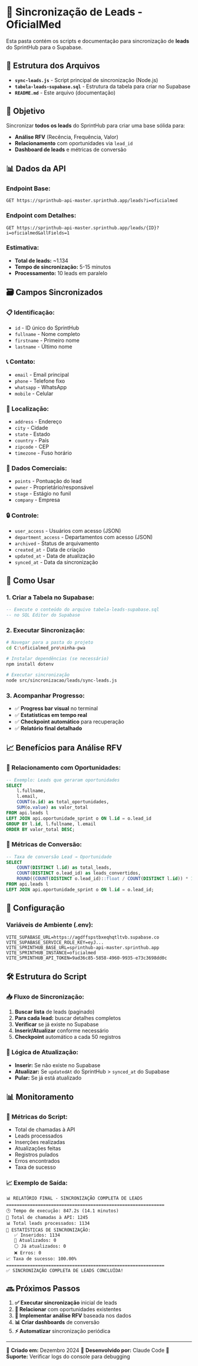 # 🎯 Sincronização de Leads - OficialMed

Esta pasta contém os scripts e documentação para sincronização de **leads** do SprintHub para o Supabase.

## 📁 Estrutura dos Arquivos

- **`sync-leads.js`** - Script principal de sincronização (Node.js)
- **`tabela-leads-supabase.sql`** - Estrutura da tabela para criar no Supabase
- **`README.md`** - Este arquivo (documentação)

## 🎯 Objetivo

Sincronizar **todos os leads** do SprintHub para criar uma base sólida para:
- **Análise RFV** (Recência, Frequência, Valor)
- **Relacionamento** com oportunidades via `lead_id`
- **Dashboard de leads** e métricas de conversão

## 📊 Dados da API

### **Endpoint Base:**
```
GET https://sprinthub-api-master.sprinthub.app/leads?i=oficialmed
```

### **Endpoint com Detalhes:**
```
GET https://sprinthub-api-master.sprinthub.app/leads/{ID}?i=oficialmed&allFields=1
```

### **Estimativa:**
- **Total de leads:** ~1.134
- **Tempo de sincronização:** 5-15 minutos
- **Processamento:** 10 leads em paralelo

## 🗃️ Campos Sincronizados

### **📋 Identificação:**
- `id` - ID único do SprintHub
- `fullname` - Nome completo
- `firstname` - Primeiro nome
- `lastname` - Último nome

### **📞 Contato:**
- `email` - Email principal
- `phone` - Telefone fixo
- `whatsapp` - WhatsApp
- `mobile` - Celular

### **📍 Localização:**
- `address` - Endereço
- `city` - Cidade
- `state` - Estado
- `country` - País
- `zipcode` - CEP
- `timezone` - Fuso horário

### **🏢 Dados Comerciais:**
- `points` - Pontuação do lead
- `owner` - Proprietário/responsável
- `stage` - Estágio no funil
- `company` - Empresa

### **🔒 Controle:**
- `user_access` - Usuários com acesso (JSON)
- `department_access` - Departamentos com acesso (JSON)
- `archived` - Status de arquivamento
- `created_at` - Data de criação
- `updated_at` - Data de atualização
- `synced_at` - Data da sincronização

## 🚀 Como Usar

### **1. Criar a Tabela no Supabase:**
```sql
-- Execute o conteúdo do arquivo tabela-leads-supabase.sql
-- no SQL Editor do Supabase
```

### **2. Executar Sincronização:**
```bash
# Navegar para a pasta do projeto
cd C:\oficialmed_pro\minha-pwa

# Instalar dependências (se necessário)
npm install dotenv

# Executar sincronização
node src/sincronizacao/leads/sync-leads.js
```

### **3. Acompanhar Progresso:**
- ✅ **Progress bar visual** no terminal
- ✅ **Estatísticas em tempo real**
- ✅ **Checkpoint automático** para recuperação
- ✅ **Relatório final detalhado**

## 📈 Benefícios para Análise RFV

### **🔗 Relacionamento com Oportunidades:**
```sql
-- Exemplo: Leads que geraram oportunidades
SELECT
    l.fullname,
    l.email,
    COUNT(o.id) as total_oportunidades,
    SUM(o.value) as valor_total
FROM api.leads l
LEFT JOIN api.oportunidade_sprint o ON l.id = o.lead_id
GROUP BY l.id, l.fullname, l.email
ORDER BY valor_total DESC;
```

### **🎯 Métricas de Conversão:**
```sql
-- Taxa de conversão Lead → Oportunidade
SELECT
    COUNT(DISTINCT l.id) as total_leads,
    COUNT(DISTINCT o.lead_id) as leads_convertidos,
    ROUND((COUNT(DISTINCT o.lead_id)::float / COUNT(DISTINCT l.id)) * 100, 2) as taxa_conversao
FROM api.leads l
LEFT JOIN api.oportunidade_sprint o ON l.id = o.lead_id;
```

## 🔧 Configuração

### **Variáveis de Ambiente (.env):**
```env
VITE_SUPABASE_URL=https://agdffspstbxeqhqtltvb.supabase.co
VITE_SUPABASE_SERVICE_ROLE_KEY=eyJ...
VITE_SPRINTHUB_BASE_URL=sprinthub-api-master.sprinthub.app
VITE_SPRINTHUB_INSTANCE=oficialmed
VITE_SPRINTHUB_API_TOKEN=9ad36c85-5858-4960-9935-e73c3698dd0c
```

## 🛠️ Estrutura do Script

### **📥 Fluxo de Sincronização:**
1. **Buscar lista** de leads (paginado)
2. **Para cada lead:** buscar detalhes completos
3. **Verificar** se já existe no Supabase
4. **Inserir/Atualizar** conforme necessário
5. **Checkpoint** automático a cada 50 registros

### **🔄 Lógica de Atualização:**
- **Inserir:** Se não existe no Supabase
- **Atualizar:** Se `updatedAt` do SprintHub > `synced_at` do Supabase
- **Pular:** Se já está atualizado

## 📊 Monitoramento

### **🎯 Métricas do Script:**
- Total de chamadas à API
- Leads processados
- Inserções realizadas
- Atualizações feitas
- Registros pulados
- Erros encontrados
- Taxa de sucesso

### **📈 Exemplo de Saída:**
```
📊 RELATÓRIO FINAL - SINCRONIZAÇÃO COMPLETA DE LEADS
============================================================
🕒 Tempo de execução: 847.2s (14.1 minutos)
🔄 Total de chamadas à API: 1245
📊 Total leads processados: 1134
💾 ESTATÍSTICAS DE SINCRONIZAÇÃO:
   ✅ Inseridos: 1134
   🔄 Atualizados: 0
   ⚪ Já atualizados: 0
   ❌ Erros: 0
📈 Taxa de sucesso: 100.00%
============================================================
✅ SINCRONIZAÇÃO COMPLETA DE LEADS CONCLUÍDA!
```

## 🔜 Próximos Passos

1. **✅ Executar sincronização** inicial de leads
2. **🔗 Relacionar** com oportunidades existentes
3. **🎯 Implementar análise RFV** baseada nos dados
4. **📊 Criar dashboards** de conversão
5. **⚡ Automatizar** sincronização periódica

---

📝 **Criado em:** Dezembro 2024
🤖 **Desenvolvido por:** Claude Code
📧 **Suporte:** Verificar logs do console para debugging